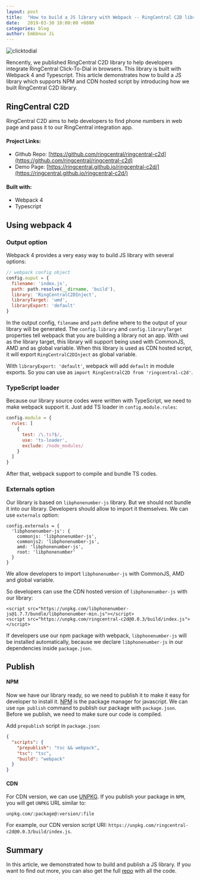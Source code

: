 ```yaml
---
layout: post
title:  "How to build a JS library with Webpack -- RingCentral C2D library"
date:   2019-03-30 10:00:00 +0800
categories: blog
author: Embbnux Ji
---
```


![clicktodial](https://user-images.githubusercontent.com/7036536/51652788-d2627200-1fcb-11e9-8ba3-9e50baeaf8a6.png)

Rencently, we published RingCentral C2D library to help developers integrate RingCentral Click-To-Dial in browsers. This library is built with Webpack 4 and Typescript. This article demonstrates how to build a JS library which supports NPM and CDN hosted script by introducing how we built RingCentral C2D library.

## RingCentral C2D

RingCentral C2D aims to help developers to find phone numbers in web page and pass it to our RingCentral integration app.

#### Project Links:

* Github Repo: [https://github.com/ringcentral/ringcentral-c2d](https://github.com/ringcentral/ringcentral-c2d)
* Demo Page: [https://ringcentral.github.io/ringcentral-c2d/](https://ringcentral.github.io/ringcentral-c2d/)

#### Built with:

* Webpack 4
* Typescript

## Using webpack 4

### Output option

Webpack 4 provides a very easy way to build JS library with several options:

```js
// webpack config object
config.ouput = {
  filename: 'index.js',
  path: path.resolve(__dirname, 'build'),
  library: 'RingCentralC2DInject',
  libraryTarget: 'umd',
  libraryExport: 'default'
}
```

In the output config, `filename` and `path` define where to the output of your library will be generated. The `config.library` and `config.libraryTarget` properties tell webpack that you are building a library not an app. With `umd` as the library target, this library will support being used with CommonJS, AMD and as global variable. When this library is used as CDN hosted script, it will export `RingCentralC2DInject` as global variable.

With `libraryExport: 'default'`, webpack will add `default` in module exports. So you can use as `import RingCentralC2D from 'ringcentral-c2d'`.

### TypeScript loader

Because our library source codes were written with TypeScript, we need to make webpack support it. Just add TS loader in `config.module.rules`:

```js
config.module = {
  rules: [
    {
      test: /\.ts?$/,
      use: 'ts-loader',
      exclude: /node_modules/
    }
  ]
}
```

After that, webpack support to compile and bundle TS codes.

### Externals option

Our library is based on `libphonenumber-js` library. But we should not bundle it into our library. Developers should allow to import it themselves. We can use `externals` option:

```
config.externals = {
  'libphonenumber-js': {
    commonjs: 'libphonenumber-js',
    commonjs2: 'libphonenumber-js',
    amd: 'libphonenumber-js',
    root: 'libphonenumber'
  }
}
```

We allow developers to import `libphonenumber-js` with CommonJS, AMD and global variable.

So developers can use the CDN hosted version of `libphonenumber-js` with our library:

```
<script src="https://unpkg.com/libphonenumber-js@1.7.7/bundle/libphonenumber-min.js"></script>
<script src="https://unpkg.com/ringcentral-c2d@0.0.3/build/index.js"></script>
```

If developers use our npm package with webpack, `libphonenumber-js` will be installed automatically, because we declare `libphonenumber-js` in our dependencies inside `package.json`.

## Publish

#### NPM

Now we have our library ready, so we need to publish it to make it easy for developer to install it. [NPM](https://www.npmjs.com/) is the package manager for javascript. We can use `npm publish` command to publish our package with `package.json`. Before we publish, we need to make sure our code is compiled.

Add `prepublish` script in `package.json`:

```json
{
  "scripts": {
    "prepublish": "tsc && webpack",
    "tsc": "tsc",
    "build": "webpack"
  }
}
```

#### CDN

For CDN version, we can use [UNPKG](https://unpkg.com/). If you publish your package in `NPM`, you will get `UNPKG` URL similar to:

```
unpkg.com/:package@:version/:file
```

For example, our CDN version script URI: `https://unpkg.com/ringcentral-c2d@0.0.3/build/index.js`.

## Summary

In this article, we demonstrated how to build and publish a JS library. If you want to find out more, you can also get the full [repo](https://github.com/ringcentral/ringcentral-c2d) with all the code.
